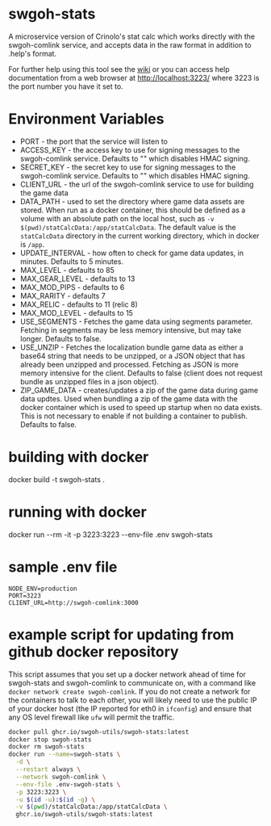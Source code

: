 # swgoh-stats

A microservice version of Crinolo's stat calc which works directly with the swgoh-comlink service, and accepts data in the raw format in addition to .help's format.

For further help using this tool see the [wiki]() or you can access help documentation from a web browser at [http://localhost:3223/](http://localhost:3223/) where 3223 is the port number you have it set to.

# Environment Variables

- PORT - the port that the service will listen to
- ACCESS_KEY - the access key to use for signing messages to the swgoh-comlink service. Defaults to "" which disables HMAC signing.
- SECRET_KEY - the secret key to use for signing messages to the swgoh-comlink service. Defaults to "" which disables HMAC signing.
- CLIENT_URL - the url of the swgoh-comlink service to use for building the game data
- DATA_PATH - used to set the directory where game data assets are stored. When run as a docker container, this should be defined as a volume with an absolute path on the local host, such as `-v $(pwd)/statCalcData:/app/statCalcData`.  The default value is the `statCalcData` directory in the current working directory, which in docker is `/app`.
- UPDATE_INTERVAL - how often to check for game data updates, in minutes.  Defaults to 5 minutes.
- MAX_LEVEL - defaults to 85
- MAX_GEAR_LEVEL - defaults to 13
- MAX_MOD_PIPS - defaults to 6
- MAX_RARITY - defaults 7
- MAX_RELIC - defaults to 11 (relic 8)
- MAX_MOD_LEVEL - defaults to 15
- USE_SEGMENTS - Fetches the game data using segments parameter. Fetching in segments may be less memory intensive, but may take longer.  Defaults to false.
- USE_UNZIP - Fetches the localization bundle game data as either a base64 string that needs to be unzipped, or a JSON object that has already been unzipped and processed.  Fetching as JSON is more memory intensive for the client.  Defaults to false (client does not request bundle as unzipped files in a json object).
- ZIP_GAME_DATA - creates/updates a zip of the game data during game data updtes.  Used when bundling a zip of the game data with the docker container which is used to speed up startup when no data exists.  This is not necessary to enable if not building a container to publish.  Defaults to false.

# building with docker
docker build -t swgoh-stats .

# running with docker

docker run --rm -it -p 3223:3223 --env-file .env swgoh-stats

# sample .env file

```
NODE_ENV=production
PORT=3223
CLIENT_URL=http://swgoh-comlink:3000
```

# example script for updating from github docker repository

This script assumes that you set up a docker network ahead of time for swgoh-stats and swgoh-comlink to communicate on, with a command like `docker network create swgoh-comlink`.  If you do not create a network for the containers to talk to each other, you will likely need to use the public IP of your docker host (the IP reported for eth0 in `ifconfig`) and ensure that any OS level firewall like `ufw` will permit the traffic.

```sh
docker pull ghcr.io/swgoh-utils/swgoh-stats:latest
docker stop swgoh-stats
docker rm swgoh-stats
docker run --name=swgoh-stats \
  -d \
  --restart always \
  --network swgoh-comlink \
  --env-file .env-swgoh-stats \
  -p 3223:3223 \
  -u $(id -u):$(id -g) \
  -v $(pwd)/statCalcData:/app/statCalcData \
  ghcr.io/swgoh-utils/swgoh-stats:latest
```
